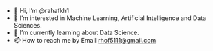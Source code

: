 - 👋 Hi, I’m @rahafkh1
- 👀 I’m interested in Machine Learning, Artificial Intelligence and Data Sciences.
- 🌱 I’m currently learning about Data Science.
- 📫 How to reach me by Email rhof5111@gmail.com

<!---
rahafkh1/rahafkh1 is a ✨ special ✨ repository because its `README.md` (this file) appears on your GitHub profile.
You can click the Preview link to take a look at your changes.
--->
